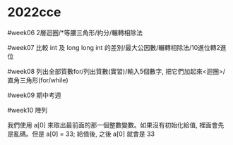 # 2022cce

  #week06 2層迴圈/*等腰三角形/約分/輾轉相除法
  
  #week07 比較 int  及 long long int 的差別/最大公因數/輾轉相除法/10進位轉2進位
  
  #week08 列出全部質數for/列出質數(實習)/輸入5個數字, 把它們加起來<迴圈>/直角三角形(for/while)
  
  #week09 期中考週
  
  #week10 陣列

我們使用 a[0] 來取出最前面的那一個整數變數。如果沒有初始化給值, 裡面會先是亂碼。但是 a[0] = 33; 給值後, 之後 a[0] 就會是 33
